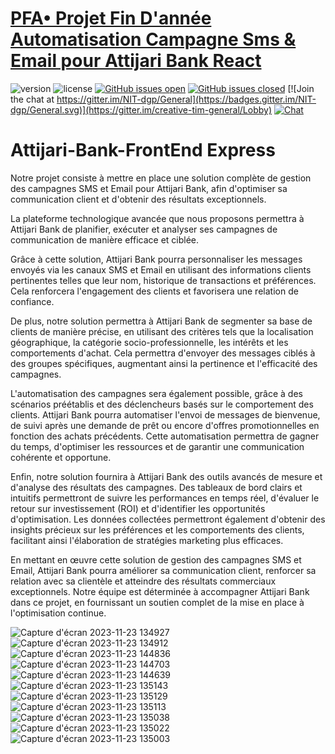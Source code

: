 # [PFA• Projet Fin D'année Automatisation Campagne Sms & Email pour Attijari Bank React]([https://demos.creative-tim.com/blk-design-system-react](https://hub.docker.com/repository/docker/azizbenismail/pfa-attijari_bank-frontend_react)) 

![version](https://img.shields.io/badge/version-1.2.2-blue.svg) ![license](https://img.shields.io/badge/license-MIT-blue.svg) [![GitHub issues open](https://img.shields.io/github/issues/creativetimofficial/blk-design-system-react.svg?maxAge=2592000)](https://github.com/creativetimofficial/blk-design-system-react/issues?q=is%3Aopen+is%3Aissue) [![GitHub issues closed](https://img.shields.io/github/issues-closed-raw/creativetimofficial/blk-design-system-react.svg?maxAge=2592000)](https://github.com/creativetimofficial/blk-design-system-react/issues?q=is%3Aissue+is%3Aclosed) [![Join the chat at https://gitter.im/NIT-dgp/General](https://badges.gitter.im/NIT-dgp/General.svg)](https://gitter.im/creative-tim-general/Lobby) [![Chat](https://img.shields.io/badge/chat-on%20discord-7289da.svg)](https://discord.gg/E4aHAQy)

# Attijari-Bank-FrontEnd Express
Notre projet consiste à mettre en place une solution complète de gestion des campagnes SMS et Email pour Attijari Bank, afin d'optimiser sa communication client et d'obtenir des résultats exceptionnels.

La plateforme technologique avancée que nous proposons permettra à Attijari Bank de planifier, exécuter et analyser ses campagnes de communication de manière efficace et ciblée.

Grâce à cette solution, Attijari Bank pourra personnaliser les messages envoyés via les canaux SMS et Email en utilisant des informations clients pertinentes telles que leur nom, historique de transactions et préférences. Cela renforcera l'engagement des clients et favorisera une relation de confiance.

De plus, notre solution permettra à Attijari Bank de segmenter sa base de clients de manière précise, en utilisant des critères tels que la localisation géographique, la catégorie socio-professionnelle, les intérêts et les comportements d'achat. Cela permettra d'envoyer des messages ciblés à des groupes spécifiques, augmentant ainsi la pertinence et l'efficacité des campagnes.

L'automatisation des campagnes sera également possible, grâce à des scénarios préétablis et des déclencheurs basés sur le comportement des clients. Attijari Bank pourra automatiser l'envoi de messages de bienvenue, de suivi après une demande de prêt ou encore d'offres promotionnelles en fonction des achats précédents. Cette automatisation permettra de gagner du temps, d'optimiser les ressources et de garantir une communication cohérente et opportune.

Enfin, notre solution fournira à Attijari Bank des outils avancés de mesure et d'analyse des résultats des campagnes. Des tableaux de bord clairs et intuitifs permettront de suivre les performances en temps réel, d'évaluer le retour sur investissement (ROI) et d'identifier les opportunités d'optimisation. Les données collectées permettront également d'obtenir des insights précieux sur les préférences et les comportements des clients, facilitant ainsi l'élaboration de stratégies marketing plus efficaces.

En mettant en œuvre cette solution de gestion des campagnes SMS et Email, Attijari Bank pourra améliorer sa communication client, renforcer sa relation avec sa clientèle et atteindre des résultats commerciaux exceptionnels. Notre équipe est déterminée à accompagner Attijari Bank dans ce projet, en fournissant un soutien complet de la mise en place à l'optimisation continue.


![Capture d'écran 2023-11-23 134927](https://github.com/AzizBenIsmail/PFA-FrontendReact/assets/61393700/1b80d4fe-1a9b-4654-82a6-558c896c1bb0)
![Capture d'écran 2023-11-23 134912](https://github.com/AzizBenIsmail/PFA-FrontendReact/assets/61393700/a8073c4a-e5a9-4e8e-9c03-61b96ef2d567)
![Capture d'écran 2023-11-23 144836](https://github.com/AzizBenIsmail/PFA-FrontendReact/assets/61393700/94e99ff9-0a47-4ddb-830e-6af3eeb4a254)
![Capture d'écran 2023-11-23 144703](https://github.com/AzizBenIsmail/PFA-FrontendReact/assets/61393700/ac0b80e2-6973-4ba1-ab6a-2fc2f747af0d)
![Capture d'écran 2023-11-23 144639](https://github.com/AzizBenIsmail/PFA-FrontendReact/assets/61393700/3709997c-4642-4354-b524-2f779555999a)
![Capture d'écran 2023-11-23 135143](https://github.com/AzizBenIsmail/PFA-FrontendReact/assets/61393700/df147184-0702-42bd-91bc-f66fa87cc7ad)
![Capture d'écran 2023-11-23 135129](https://github.com/AzizBenIsmail/PFA-FrontendReact/assets/61393700/dbcaaf2b-7e4b-48f2-ba45-883391413b55)
![Capture d'écran 2023-11-23 135113](https://github.com/AzizBenIsmail/PFA-FrontendReact/assets/61393700/bcb87872-40b1-4656-92a0-c50760923786)
![Capture d'écran 2023-11-23 135038](https://github.com/AzizBenIsmail/PFA-FrontendReact/assets/61393700/86b9bb1f-838e-4743-a2fc-aca85cf07177)
![Capture d'écran 2023-11-23 135022](https://github.com/AzizBenIsmail/PFA-FrontendReact/assets/61393700/a9ee8561-5417-43f2-84fa-9504f371096b)
![Capture d'écran 2023-11-23 135003](https://github.com/AzizBenIsmail/PFA-FrontendReact/assets/61393700/9dd9d201-3033-4369-abbe-0a97d8fdc69d)
